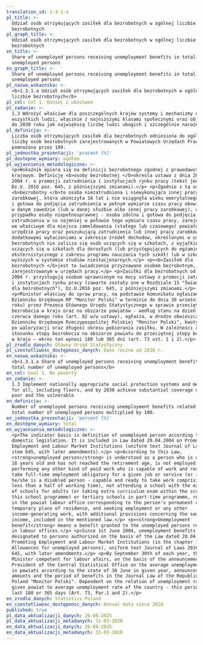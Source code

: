 ```yaml
---
translation_id: 1-3-1-a
pl_title: >-
  Udział osób otrzymujących zasiłek dla bezrobotnych w ogólnej liczbie
  bezrobotnych
pl_graph_title: >-
  Udział osób otrzymujących zasiłek dla bezrobotnych w ogólnej liczbie
  bezrobotnych
en_title: >-
  Share of unemployed persons receiving unemployment benefits in total number of
  unemployed persons
en_graph_title: >-
  Share of unemployed persons receiving unemployment benefits in total number of
  unemployed persons
pl_nazwa_wskaznika: >-
  <b>1.3.1.a Udział osób otrzymujących zasiłek dla bezrobotnych w ogólnej
  liczbie bezrobotnych</b>
pl_cel: Cel 1. Koniec z ubóstwem
pl_zadanie: >-
  1.3 Wdrożyć właściwe dla poszczególnych krajów systemy i mechanizmy dla
  wszystkich ludzi, włącznie z najniższymi klasami społecznymi oraz objąć nimi
  do 2030 roku jak największą liczbę ludzi ubogich i szczególnie narażonych
pl_definicja: >-
  Liczba osób otrzymujących zasiłek dla bezrobotnych odniesiona do ogólnej
  liczby osób bezrobotnych zarejestrowanych w Powiatowych Urzędach Pracy (PUP)
  pomnożona przez 100.
pl_jednostka_prezentacji: 'procent [%]'
pl_dostepne_wymiary: ogółem
pl_wyjasnienia_metodologiczne: >-
  <p>Wskaźnik opiera się na definicji bezrobotnego zgodnej z prawodawstwem
  krajowym. Definicję <b>osoby bezrobotnej </b>określa ustawa z dnia 20 kwietnia
  2004 r. o promocji zatrudnienia i instytucjach rynku pracy (tekst jednolity
  Dz.U. 2016 poz. 645, z późniejszymi zmianami).</p> <p>Zgodnie z tą ustawą
  <b>bezrobotny </b>to osoba niezatrudniona i niewykonująca innej pracy
  zarobkowej, która ukończyła 18 lat i nie osiągnęła wieku emerytalnego, zdolna
  i gotowa do podjęcia zatrudnienia w pełnym wymiarze czasu pracy obowiązującym
  w danym zawodzie (lub w danej służbie albo innej pracy zarobkowej), a w
  przypadku osoby niepełnosprawnej - osoba zdolna i gotowa do podjęcia
  zatrudnienia w co najmniej w połowie tego wymiaru czasu pracy, zarejestrowana
  we właściwym dla miejsca zameldowania (stałego lub czasowego) powiatowym
  urzędzie pracy oraz poszukującą zatrudnienia lub innej pracy zarobkowej, z
  dodatkowymi wyłaczeniami w zakresie źródeł dochodów, określonymi w ustawie. Do
  bezrobotnych nie zalicza się osób uczących się w szkołach, z wyjątkiem
  uczących się w szkołach dla dorosłych (lub przystępujących do egzaminu
  eksternistycznego z zakresu programu nauczania tych szkół) lub w szkołach
  wyższych w systemie studiów niestacjonarnych.</p> <p><b>Zasiłek dla
  bezrobotnych </b>jest to świadczenie przyznawane osobom bezrobotnym,
  zarejestrowanym w urzędach pracy.</p> <p>Zasiłki dla bezrobotnych od 1 czerwca
  2004 r. przysługują osobom uprawnionym na mocy ustawy o promocji zatrudnienia
  i instytucjach rynku pracy (zawarte zostały one w Rozdziale 15 "Świadczenia
  dla bezrobotnych"), Dz.U.2016 poz. 645, z późniejszymi zmianami.</p>
  <p>Minister właściwy do spraw pracy, na podstawie komunikatu ogłaszanego (w
  Dzienniku Urzędowym RP "Monitor Polski" w terminie do dnia 30 września każdego
  roku) przez Prezesa Głównego Urzędu Statystycznego w sprawie przeciętnej stopy
  bezrobocia w kraju oraz na obszarze powiatów - według stanu na dzień 30
  czerwca danego roku (art. 82 w/w ustawy), ogłasza, w drodze obwieszczenia w
  Dzienniku Urzędowym Rzeczypospolitej Polskiej "Monitor Polski", kwoty zasiłków
  po waloryzacji oraz długość okresu pobierania zasiłku. W zależności od
  stosunku stopy bezrobocia na obszarze powiatu do przeciętnej stopy bezrobocia
  w kraju – okres ten wynosi 180 lub 365 dni (art. 73 ust. 1 i 2).</p>
pl_zrodlo_danych: Główny Urząd Statystyczny
pl_czestotliwosc_dostępnosc_danych: Dane roczne od 2010 r.
en_nazwa_wskaznika: >-
  <b>1.3.1.a Share of unemployed persons receiving unemployment benefits in
  total number of unemployed persons</b>
en_cel: Goal 1. No poverty
en_zadanie: >-
  1.3 Implement nationally appropriate social protection systems and measures
  for all, including floors, and by 2030 achieve substantial coverage of the
  poor and the vulnerable
en_definicja: >-
  Number of unemployed persons receiving unemployment benefits related to the
  total number of unemployed persons multiplied by 100.
en_jednostka_prezentacji: 'percent [%]'
en_dostepne_wymiary: total
en_wyjasnienia_metodologiczne: >-
  <p>The indicator basis is definition of unemployed person according to
  domestic legislation. It is included in Law dated 20.04.2004 on Promoting
  Employment and Labour Market Institutions (uniform text Journal of Laws 2016
  item 645, with later amendments).</p> <p>According to this Law,
  <strong>unemployed person</strong> is understood as a person who is at least
  18 years old and has not reached the retirement age, is not employed and not
  performing any other kind of paid work who is capable of work and ready to
  take full-time employment obligatory for a given job or service (or in case
  he/she is a disabled person - capable and ready to take work comprising no
  less than a half of working time), not attending a school with the exception
  of schools for adults (or taking extra curriculum exam within the scope of
  this school programme) or tertiary schools in part-time programme, registered
  in the powiat labour office corresponding to the person's permanent or
  temporary place of residence, and seeking employment or any other
  income-generating work, with additional provisions concerning the sources of
  income, included in the mentioned law.</p> <p><strong>Unemployment
  benefit</strong> means a benefit granted to the unemployed persons registered
  in labour offices.</p> <p>Since 1st June 2004, unemployment benefits have been
  designated to persons authorized on the basis of the Law dated 20.04.2004 on
  Promoting Employment and Labour Market Institutions (in the chapter 15
  Allowances for unemployed persons), uniform text Journal of Laws 2016 item
  645, with later amendments.</p> <p>By September 30th of each year, the
  Minister competent for labour afairs, on the basis of the announcement of the
  President of the Central Statistical Office on the average unemployment rate
  in powiats according to the state of 30 June in given year, announces the
  amounts and the period of benefits in the Journal Law of the Republic of
  Poland "Monitor Polski". Dependent on the relation of unemployment rate in
  given powiat to average unemployment rate of the country - this period can
  last 180 or 365 days (Art. 73, Par.1 and 2).</p>
en_zrodlo_danych: Statistics Poland
en_czestotliwosc_dostępnosc_danych: Annual data since 2010
published: true
pl_data_aktualizacji_danych: 26-08-2025
pl_data_aktualizacji_metadanych: 31-03-2020
en_data_aktualizacji_danych: 26-08-2025
en_data_aktualizacji_metadanych: 31-03-2020			
---
```

